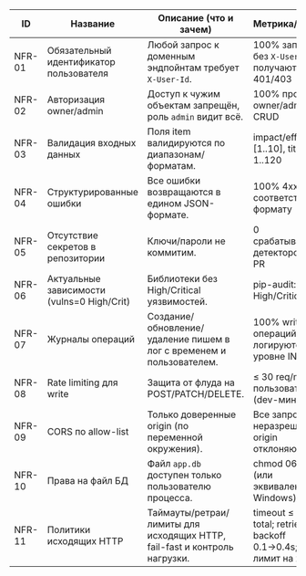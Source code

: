 
| ID      | Название                                   | Описание (что и зачем)                                                                 | Метрика/Порог                                                                 | Проверка (чем/где)                                   | Компонент     | Приоритет |
|---------|--------------------------------------------|----------------------------------------------------------------------------------------|-------------------------------------------------------------------------------|-------------------------------------------------------|--------------|-----------|
| NFR-01  | Обязательный идентификатор пользователя    | Любой запрос к доменным эндпойнтам требует `X-User-Id`.                                | 100% запросов без `X-User-Id` получают 401/403                               | PyTest негативные кейсы; логи CI                      | API (deps)    | P1        |
| NFR-02  | Авторизация owner/admin                    | Доступ к чужим объектам запрещён, роль `admin` видит всё.                              | 100% проверок owner/admin на CRUD                                             | PyTest (happy/negative), ручная выборка               | API (routers) | P1        |
| NFR-03  | Валидация входных данных                   | Поля item валидируются по диапазонам/форматам.                                         | impact/effort ∈ [1..10], title 1..120                                        | PyTest на 422; схемы Pydantic                         | API (schemas) | P1        |
| NFR-04  | Структурированные ошибки                   | Все ошибки возвращаются в едином JSON-формате.                                         | 100% 4xx/5xx соответствуют формату                                            | PyTest на 404/422; ручная проверка Swagger            | API           | P1        |
| NFR-05  | Отсутствие секретов в репозитории          | Ключи/пароли не коммитим.                                                              | 0 срабатываний детекторов на PR                                               | pre-commit `detect-private-key` в CI (зелёный шаг)    | Репозиторий   | P1        |
| NFR-06  | Актуальные зависимости (vulns=0 High/Crit) | Библиотеки без High/Critical уязвимостей.                                              | pip-audit: High/Critical = 0                                                  | (опц.) `pip-audit` в CI/локально, скриншот в PR       | Зависимости   | P2        |
| NFR-07  | Журналы операций                           | Создание/обновление/удаление пишем в лог с временем и пользователем.                   | 100% write-операций логируются на уровне INFO                                 | Ручная проверка логов / unit-тест логгера             | API           | P2        |
| NFR-08  | Rate limiting для write                    | Защита от флуда на POST/PATCH/DELETE.                                                  | ≤ 30 req/min на пользователя (dev-минимум)                                    | Интеграционный тест/конфиг                            | API           | P3        |
| NFR-09  | CORS по allow-list                         | Только доверенные origin (по переменной окружения).                                    | Все запросы с неразрешённых origin отклоняются                                 | Ручная проверка/интеграционный тест                   | API           | P3        |
| NFR-10  | Права на файл БД                           | Файл `app.db` доступен только пользователю процесса.                                   | chmod 0600 (или эквивалент на Windows)                                        | Скрипт/ручная проверка `stat`                         | Хранилище     | P3        |
| NFR-11  | Политики исходящих HTTP                    | Таймауты/ретраи/лимиты для исходящих HTTP, fail-fast и контроль нагрузки.              | timeout ≤ 5s total; retries ≤ 2; backoff 0.1→0.4s; лимит на хост             | Юнит-тесты на таймаут/ретраи; логи/метрики            | API/Utils     | P2        |
